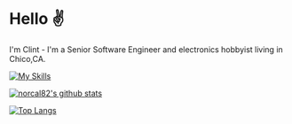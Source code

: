 # Hello :v: 
I'm Clint - I'm a Senior Software Engineer and electronics hobbyist living in Chico,CA.

[![My Skills](https://skillicons.dev/icons?i=js,nodejs,ruby,rails,arduino,html,css,sass,linux)](https://skillicons.dev)

[![norcal82's github stats](https://github-readme-stats.vercel.app/api?username=norcal82&count_private=true&show_icons=true&theme=vue)](https://github.com/norcal82/github-readme-stats)

[![Top Langs](https://github-readme-stats.vercel.app/api/top-langs/?username=norcal82&layout=compact)](https://github.com/norcal82/github-readme-stats)
